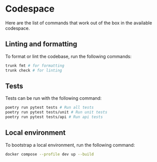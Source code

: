 # Codespace

Here are the list of commands that work out of the box in
the available codespace.

## Linting and formatting

To format or lint the codebase, run the following commands:

```bash
trunk fmt # for formatting
trunk check # for linting
```

## Tests

Tests can be run with the following command:

```bash
poetry run pytest tests # Run all tests
poetry run pytest tests/unit # Run unit tests
poetry run pytest tests/api # Run api tests
```

## Local environment

To bootstrap a local environment, run the following command:

```bash
docker compose --profile dev up --build
```
